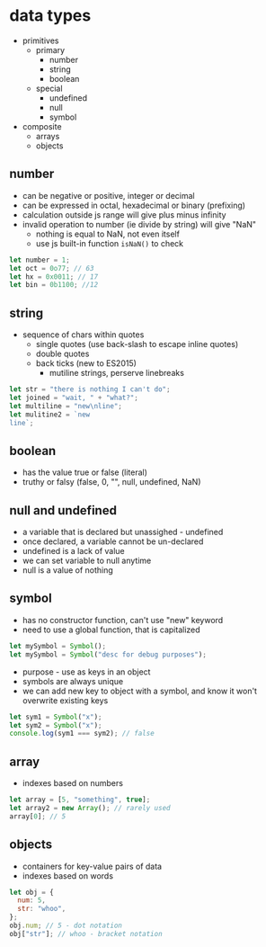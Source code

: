 # data types

- primitives
  - primary
    - number
    - string
    - boolean
  - special
    - undefined
    - null
    - symbol
- composite
  - arrays
  - objects

## number

- can be negative or positive, integer or decimal
- can be expressed in octal, hexadecimal or binary (prefixing)
- calculation outside js range will give plus minus infinity
- invalid operation to number (ie divide by string) will give "NaN"
  - nothing is equal to NaN, not even itself
  - use js built-in function `isNaN()` to check

```js
let number = 1;
let oct = 0o77; // 63
let hx = 0x0011; // 17
let bin = 0b1100; //12
```

## string

- sequence of chars within quotes
  - single quotes (use back-slash to escape inline quotes)
  - double quotes
  - back ticks (new to ES2015)
    - mutiline strings, perserve linebreaks

```js
let str = "there is nothing I can't do";
let joined = "wait, " + "what?";
let multiline = "new\nline";
let mulitine2 = `new
line`;
```

## boolean

- has the value true or false (literal)
- truthy or falsy (false, 0, "", null, undefined, NaN)

## null and undefined

- a variable that is declared but unassighed - undefined
- once declared, a variable cannot be un-declared
- undefined is a lack of value
- we can set variable to null anytime
- null is a value of nothing

## symbol

- has no constructor function, can't use "new" keyword
- need to use a global function, that is capitalized

```js
let mySymbol = Symbol();
let mySymbol = Symbol("desc for debug purposes");
```

- purpose - use as keys in an object
- symbols are always unique
- we can add new key to object with a symbol, and know it won't overwrite existing keys

```js
let sym1 = Symbol("x");
let sym2 = Symbol("x");
console.log(sym1 === sym2); // false
```

## array

- indexes based on numbers

```js
let array = [5, "something", true];
let array2 = new Array(); // rarely used
array[0]; // 5
```

## objects

- containers for key-value pairs of data
- indexes based on words

```js
let obj = {
  num: 5,
  str: "whoo",
};
obj.num; // 5 - dot notation
obj["str"]; // whoo - bracket notation
```
